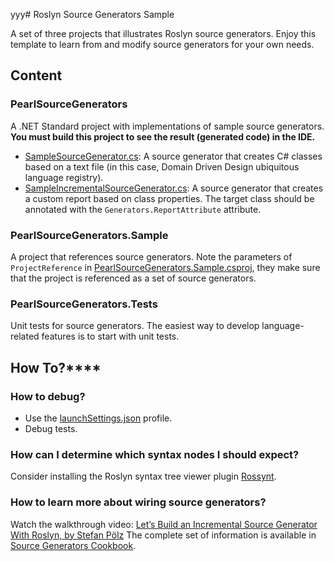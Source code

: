 yyy# Roslyn Source Generators Sample

A set of three projects that illustrates Roslyn source generators. Enjoy this template to learn from and modify source generators for your own needs.

## Content
### PearlSourceGenerators
A .NET Standard project with implementations of sample source generators.
**You must build this project to see the result (generated code) in the IDE.**

- [SampleSourceGenerator.cs](SampleSourceGenerator.cs): A source generator that creates C# classes based on a text file (in this case, Domain Driven Design ubiquitous language registry).
- [SampleIncrementalSourceGenerator.cs](SampleIncrementalSourceGenerator.cs): A source generator that creates a custom report based on class properties. The target class should be annotated with the `Generators.ReportAttribute` attribute.

### PearlSourceGenerators.Sample
A project that references source generators. Note the parameters of `ProjectReference` in [PearlSourceGenerators.Sample.csproj](../PearlSourceGenerators.Sample/PearlSourceGenerators.Sample.csproj), they make sure that the project is referenced as a set of source generators. 

### PearlSourceGenerators.Tests
Unit tests for source generators. The easiest way to develop language-related features is to start with unit tests.

## How To?****
### How to debug?
- Use the [launchSettings.json](Properties/launchSettings.json) profile.
- Debug tests.

### How can I determine which syntax nodes I should expect?
Consider installing the Roslyn syntax tree viewer plugin [Rossynt](https://plugins.jetbrains.com/plugin/16902-rossynt/).

### How to learn more about wiring source generators?
Watch the walkthrough video: [Let’s Build an Incremental Source Generator With Roslyn, by Stefan Pölz](https://youtu.be/azJm_Y2nbAI)
The complete set of information is available in [Source Generators Cookbook](https://github.com/dotnet/roslyn/blob/main/docs/features/source-generators.cookbook.md).